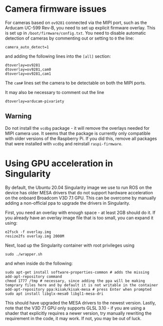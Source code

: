# Camera firmware issues
For cameras based on `ov9281` connected via the MIPI port, such as the Arducam UC-599 Rev-B, you need to set up explicit firmware overlay. This is set up in `/boot/firmware/config.txt`. You need to disable automatic detection of cameras by commenting out or setting to `0` the line:
```
camera_auto_detect=1
```
and adding the following lines into the `[all]` section:
```
dtoverlay=ov9281
dtoverlay=ov9281,cam0
dtoverlay=ov9281,cam1
```
The `cam#` lines set the camera to be detectable on both the MIPI ports.

It may also be necessary to comment out the line
```
dtoverlay=arducam-pivariety
```

## Warning
Do not install the `vcdbg` package - it will remove the overlays needed for MIPI camera use.
It seems that the package is currently only compatible with older versions of the Raspberry Pi.
If you did this, remove all packages that were installed with `vcdbg` and reinstall `raspi-firmware`.

# Using GPU acceleration in Singularity
By default, the Ubuntu 20.04 Singularity image we use to run ROS on the device has older MESA drivers that do not support hardware acceleration on the onboard Broadcom V3D 7.1 GPU.
This can be overcome by manually adding a non-official ppa to upgrade the drivers in Singularity.

First, you need an overlay with enough space - at least 2GB should do it. If you already have an overlay image file that is too small, you can expand it using:
```
e2fsck -f overlay.img
resize2fs overlay.img 2000M
```
Next, load up the Singularity container with root privileges using
```
sudo ./wrapper.sh
```
and when inside do the following:
```
sudo apt-get install software-properties-common # adds the missing add-apt-repository command
chmod 1777 /tmp # necessary, since adding the ppa will be making temprary files here and by default it is not writable in the container
add-apt-repository ppa:kisak/kisak-mesa # press Enter when prompted
sudo apt install libglx-mesa0 libgl1-mesa-dri
```
This should have upgraded the MESA drivers to the newest version.
Lastly, note that the V3D 7.1 GPU only supports GLSL 3.10 - if you are using a shader that explicitly requires a newer version, try manually rewriting the requirement in the code, it may work. If not, you may be out of luck.
